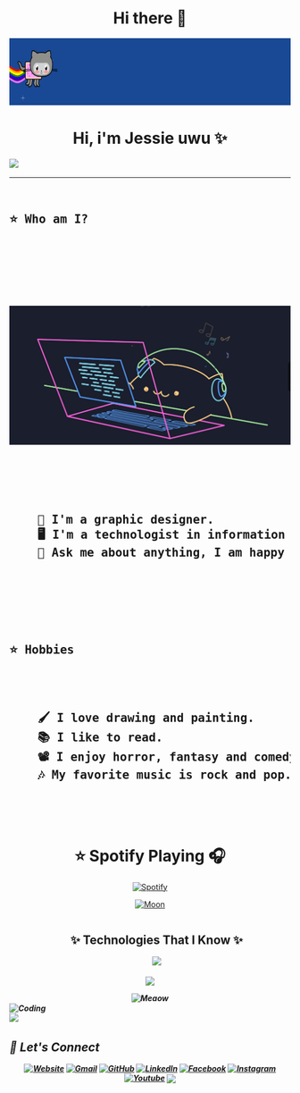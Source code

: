 <h1 align="center">Hi there 👋</h1> 


<div align="center">
    <img src="https://raw.githubusercontent.com/Niefee/niefee/master/assets/fly.webp" height="120px" />
</div>

<h1 align="center">
  Hi, i'm Jessie uwu ✨
</h1>


 <!--horizontal divider(gradiant)-->
<img src="https://user-images.githubusercontent.com/73097560/115834477-dbab4500-a447-11eb-908a-139a6edaec5c.gif">

<hr>
  <pre>

 ## ⭐ Who am I?

<h2>
<div align="center">

<img src="https://github.com/SophieNguyen113/SophieNguyen113/blob/main/Sophie%20Nguyen%20-%20CatCat.gif" title="CatCat" alt="CatCat">

</div>

  
<p>
    🎨 I'm a graphic designer.
    🖥️ I'm a technologist in information systems development.
    👻 Ask me about anything, I am happy to help, only if the ball is in my court!


</p>
</h2>

## ⭐ Hobbies 

<h2>
    🖌️ I love drawing and painting.
    📚 I like to read.
    📽️ I enjoy horror, fantasy and comedy movies.
    🎶 My favorite music is rock and pop.


</h2>
  </pre>


<h1 align="center">
⭐ Spotify Playing 🎧 
</h1>

<div align="center">  
	
[![Spotify](https://novatorem.bgstatic.vercel.app/api/spotify)](https://open.spotify.com/user/31vgzzs43c26bfgl5zcjly43zzam?si=47ceb78e32344280)

<a href="https://emoji.gg/emoji/7745-moon"><img src="https://cdn3.emoji.gg/emojis/7745-moon.gif" width="64px" height="64px" alt="Moon"></a> 

</div>



    
<!--h1 without bottom border-->
<div id="user-content-toc">
  <ul align="center">
    <summary><h2 style="display: inline-block">✨ Technologies That I Know ✨</h2></summary>  <img src="https://media.giphy.com/media/VgCDAzcKvsR6OM0uWg/giphy.gif" width="50" /> <b><i>
  </ul>
</div>
<!--tech stack icons-->
<p align="center">
  <a href="https://skillicons.dev">
    <img align="center" src="https://skillicons.dev/icons?i=bootstrap,css,html,mysql" />
  </a>
</p>

<div align="center">
<img src="https://i.imgur.com/veZrcC7.gif" alt="Meaow" width="50" />
</div>


<img align="center"  alt="Coding" src="https://cdn.dribbble.com/users/1277312/screenshots/14733298/media/39b1045e593737587dd60e42c8422d1f.gif" >
<br>

 <!--horizontal divider(gradiant)-->
<img src="https://user-images.githubusercontent.com/73097560/115834477-dbab4500-a447-11eb-908a-139a6edaec5c.gif">

## 🌙 Let's Connect
<p align="center">
  <a href="h"><img src="https://img.icons8.com/bubbles/50/000000/web.png" alt="Website"/></a>
	<a href="mailto:jessiehongstaruwu@gmail.com"><img src="https://img.icons8.com/bubbles/50/000000/gmail.png" alt="Gmail"/></a>
	<a href="https://github.com/Jessiesmileuwu"><img src="https://img.icons8.com/bubbles/50/000000/github.png" alt="GitHub"/></a>
	<a href="https://linkedin.com/in/jesicaarteaga"><img src="https://img.icons8.com/bubbles/50/000000/linkedin.png" alt="LinkedIn"/></a>
	<a href="https://www.facebook.com/profile.php?id=100010106987966"><img src="https://img.icons8.com/bubbles/50/000000/facebook-new.png" alt="Facebook"/></a>
	<a href="https://www.instagram.com/jessiehongki/"><img src="https://img.icons8.com/bubbles/50/000000/instagram.png" alt="Instagram"/></a>
	<a href="h"><img src="https://img.icons8.com/bubbles/50/000000/youtube.png" alt="Youtube"/></a>

 <img align='center' src='https://user-images.githubusercontent.com/5713670/87202985-820dcb80-c2b6-11ea-9f56-7ec461c497c3.gif' width='200"'>
	
</p>
